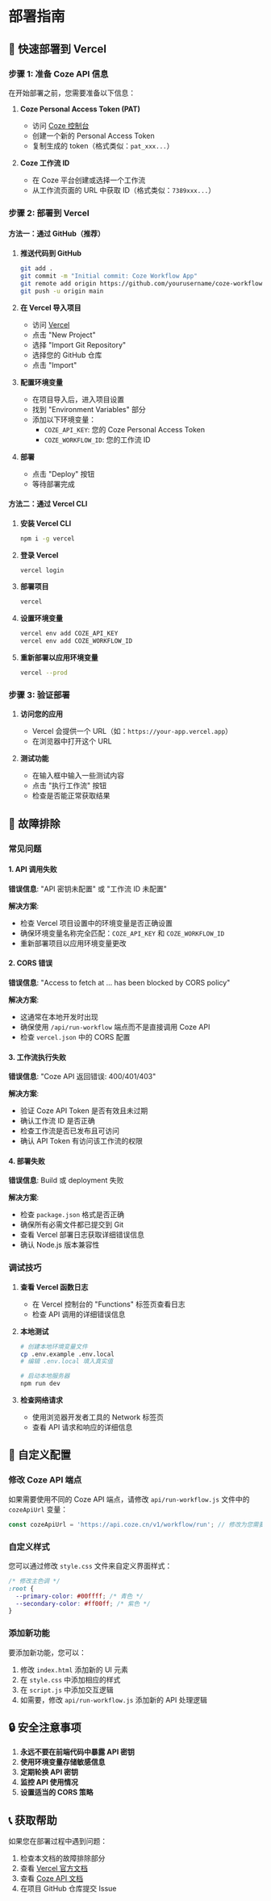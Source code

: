 # 部署指南

## 🚀 快速部署到 Vercel

### 步骤 1: 准备 Coze API 信息

在开始部署之前，您需要准备以下信息：

1. **Coze Personal Access Token (PAT)**
   - 访问 [Coze 控制台](https://www.coze.cn/open/oauth/pats)
   - 创建一个新的 Personal Access Token
   - 复制生成的 token（格式类似：`pat_xxx...`）

2. **Coze 工作流 ID**
   - 在 Coze 平台创建或选择一个工作流
   - 从工作流页面的 URL 中获取 ID（格式类似：`7389xxx...`）

### 步骤 2: 部署到 Vercel

#### 方法一：通过 GitHub（推荐）

1. **推送代码到 GitHub**
   ```bash
   git add .
   git commit -m "Initial commit: Coze Workflow App"
   git remote add origin https://github.com/yourusername/coze-workflow-app.git
   git push -u origin main
   ```

2. **在 Vercel 导入项目**
   - 访问 [Vercel](https://vercel.com)
   - 点击 "New Project"
   - 选择 "Import Git Repository"
   - 选择您的 GitHub 仓库
   - 点击 "Import"

3. **配置环境变量**
   - 在项目导入后，进入项目设置
   - 找到 "Environment Variables" 部分
   - 添加以下环境变量：
     - `COZE_API_KEY`: 您的 Coze Personal Access Token
     - `COZE_WORKFLOW_ID`: 您的工作流 ID

4. **部署**
   - 点击 "Deploy" 按钮
   - 等待部署完成

#### 方法二：通过 Vercel CLI

1. **安装 Vercel CLI**
   ```bash
   npm i -g vercel
   ```

2. **登录 Vercel**
   ```bash
   vercel login
   ```

3. **部署项目**
   ```bash
   vercel
   ```

4. **设置环境变量**
   ```bash
   vercel env add COZE_API_KEY
   vercel env add COZE_WORKFLOW_ID
   ```

5. **重新部署以应用环境变量**
   ```bash
   vercel --prod
   ```

### 步骤 3: 验证部署

1. **访问您的应用**
   - Vercel 会提供一个 URL（如：`https://your-app.vercel.app`）
   - 在浏览器中打开这个 URL

2. **测试功能**
   - 在输入框中输入一些测试内容
   - 点击 "执行工作流" 按钮
   - 检查是否能正常获取结果

## 🔧 故障排除

### 常见问题

#### 1. API 调用失败
**错误信息**: "API 密钥未配置" 或 "工作流 ID 未配置"

**解决方案**:
- 检查 Vercel 项目设置中的环境变量是否正确设置
- 确保环境变量名称完全匹配：`COZE_API_KEY` 和 `COZE_WORKFLOW_ID`
- 重新部署项目以应用环境变量更改

#### 2. CORS 错误
**错误信息**: "Access to fetch at ... has been blocked by CORS policy"

**解决方案**:
- 这通常在本地开发时出现
- 确保使用 `/api/run-workflow` 端点而不是直接调用 Coze API
- 检查 `vercel.json` 中的 CORS 配置

#### 3. 工作流执行失败
**错误信息**: "Coze API 返回错误: 400/401/403"

**解决方案**:
- 验证 Coze API Token 是否有效且未过期
- 确认工作流 ID 是否正确
- 检查工作流是否已发布且可访问
- 确认 API Token 有访问该工作流的权限

#### 4. 部署失败
**错误信息**: Build 或 deployment 失败

**解决方案**:
- 检查 `package.json` 格式是否正确
- 确保所有必需文件都已提交到 Git
- 查看 Vercel 部署日志获取详细错误信息
- 确认 Node.js 版本兼容性

### 调试技巧

1. **查看 Vercel 函数日志**
   - 在 Vercel 控制台的 "Functions" 标签页查看日志
   - 检查 API 调用的详细错误信息

2. **本地测试**
   ```bash
   # 创建本地环境变量文件
   cp .env.example .env.local
   # 编辑 .env.local 填入真实值
   
   # 启动本地服务器
   npm run dev
   ```

3. **检查网络请求**
   - 使用浏览器开发者工具的 Network 标签页
   - 查看 API 请求和响应的详细信息

## 📝 自定义配置

### 修改 Coze API 端点

如果需要使用不同的 Coze API 端点，请修改 `api/run-workflow.js` 文件中的 `cozeApiUrl` 变量：

```javascript
const cozeApiUrl = 'https://api.coze.cn/v1/workflow/run'; // 修改为您需要的端点
```

### 自定义样式

您可以通过修改 `style.css` 文件来自定义界面样式：

```css
/* 修改主色调 */
:root {
  --primary-color: #00ffff; /* 青色 */
  --secondary-color: #ff00ff; /* 紫色 */
}
```

### 添加新功能

要添加新功能，您可以：

1. 修改 `index.html` 添加新的 UI 元素
2. 在 `style.css` 中添加相应的样式
3. 在 `script.js` 中添加交互逻辑
4. 如需要，修改 `api/run-workflow.js` 添加新的 API 处理逻辑

## 🔒 安全注意事项

1. **永远不要在前端代码中暴露 API 密钥**
2. **使用环境变量存储敏感信息**
3. **定期轮换 API 密钥**
4. **监控 API 使用情况**
5. **设置适当的 CORS 策略**

## 📞 获取帮助

如果您在部署过程中遇到问题：

1. 检查本文档的故障排除部分
2. 查看 [Vercel 官方文档](https://vercel.com/docs)
3. 查看 [Coze API 文档](https://www.coze.cn/docs)
4. 在项目 GitHub 仓库提交 Issue
